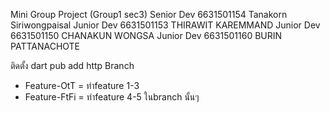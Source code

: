 Mini Group Project (Group1 sec3) 
Senior Dev	6631501154 Tanakorn  Siriwongpaisal
Junior Dev	6631501153 THIRAWIT KAREMMAND
Junior Dev	6631501150 CHANAKUN WONGSA
Junior Dev	6631501160 BURIN PATTANACHOTE

ติดตั้ง
dart pub add http
Branch 
- Feature-OtT = ทำfeature 1-3
- Feature-FtFi = ทำfeature 4-5 
ในbranch นั้นๆ

